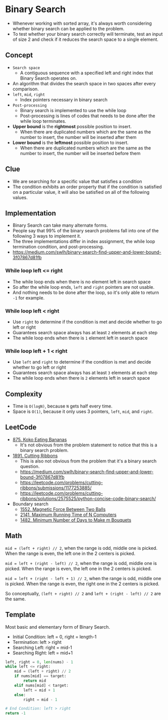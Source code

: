 # Binary Search

- Whenever working with sorted array, it's always worth considering whether binary search can be applied to the problem.
- To test whether your binary search correctly will terminate, test an input of size 2 and check if it reduces the search
  space to a single element.

## Concept

- `Search space`
  - A contiguous sequence with a specified left and right index that Binary Search operates on.
- An algorithm that divides the search space in two spaces after every comparison.
- `left`, `mid`, `right`
  - Index pointers necessary in binary search
- `Post-processing`
  - Binary search is implemented to use the while loop
  - Post-processing is lines of codes that needs to be done after the while loop terminates.
- **Upper bound** is the **rightmost** possible position to insert.
  - When there are duplicated numbers which are the same as the number to insert, the number will be inserted after them
- **Lower bound** is the **leftmost** possible position to insert.
  - When there are duplicated numbers which are the same as the number to insert, the number will be inserted before them

## Clue

- We are searching for a specific value that satisfies a condition
- The condition exhibits an order property that if the condition is satisfied on a particular value, it will also be satisfied on all of the following values.

## Implementation

- Binary Search can take many alternate forms.
- People say that 99% of the binary search problems fall into one of the following 3 ways to implement it.
- The three implementations differ in index assignment, the while loop termination condition, and post-processing.
- https://medium.com/swlh/binary-search-find-upper-and-lower-bound-3f07867d81fb

### While loop left <= right

- The while loop ends when there is no element left in search space
- So after the while loop ends, `left` and `right` pointers are not usable.
- And nothing needs to be done after the loop, so it's only able to return `-1` for example.

### While loop left < right

- Use `right` to determine if the condition is met and decide whether to go left or right
- Guarantees search space always has at least `2` elements at each step
- The while loop ends when there is `1` element left in search space

### While loop left + 1 < right

- Use `left` and `right` to determine if the condition is met and decide whether to go left or right
- Guarantees search space always has at least `3` elements at each step
- The while loop ends when there is `2` elements left in search space

## Complexity

- Time is `O(logN)`, because `N` gets half every time.
- Space is `O(1)`, because it only uses 3 pointers, `left`, `mid`, and `right`.

## LeetCode

- [875. Koko Eating Bananas](https://leetcode.com/problems/koko-eating-bananas/)
  - It's not obvious from the problem statement to notice that this is a binary search problem.
- [1891. Cutting Ribbons](https://leetcode.com/problems/cutting-ribbons/)
  - This is also not obvious from the problem that it's a binary search question.
  - https://medium.com/swlh/binary-search-find-upper-and-lower-bound-3f07867d81fb
  - https://leetcode.com/problems/cutting-ribbons/submissions/1177253885/
  - https://leetcode.com/problems/cutting-ribbons/solutions/2575525/python-concise-code-binary-search/
- Boundary search
  - [1552. Magnetic Force Between Two Balls](https://leetcode.com/problems/magnetic-force-between-two-balls/description)
  - [2141. Maximum Running Time of N Computers](https://leetcode.com/problems/maximum-running-time-of-n-computers/description/)
  - [1482. Minimum Number of Days to Make m Bouquets](https://leetcode.com/problems/minimum-number-of-days-to-make-m-bouquets/description)

## Math

`mid = (left + right) // 2`, when the range is odd, middle one is picked. When the range is even, the left one in the 2 centers is picked.

`mid = left + (right - left) // 2`, when the range is odd, middle one is picked. When the range is even, the left one in the 2 centers is picked.

`mid = left + (right - left + 1) // 2`, when the range is odd, middle one is picked. When the range is even, the right one in the 2 centers is picked.

So conceptually, `(left + right) // 2` and `left + (right - left) // 2` are the same.

## Template

Most basic and elementary form of Binary Search.
- Initial Condition: left = 0, right = length-1
- Termination: left > right
- Searching Left: right = mid-1
- Searching Right: left = mid+1

```python
left, right = 0, len(nums) - 1
while left <= right:
    mid = (left + right) // 2
    if nums[mid] == target:
        return mid
    elif nums[mid] < target:
        left = mid + 1
    else:
        right = mid - 1

# End Condition: left > right
return -1
```
